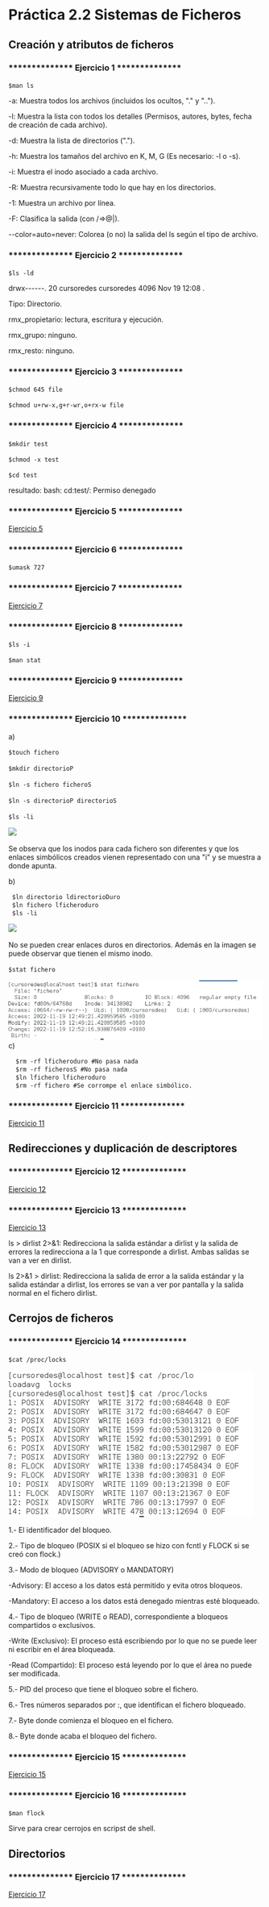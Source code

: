 # Práctica 2.2 Sistemas de Ficheros

## Creación y atributos de ficheros

### ************** Ejercicio 1 **************

`$man ls`

-a: Muestra todos los archivos (incluidos los ocultos, "." y "..").

-l: Muestra la lista con todos los detalles (Permisos, autores, bytes, fecha de creación de cada archivo).

-d: Muestra la lista de directorios (".").

-h: Muestra los tamaños del archivo en K, M, G (Es necesario: -l o -s).

-i: Muestra el inodo asociado a cada archivo.

-R: Muestra recursivamente todo lo que hay en los directorios.

-1: Muestra un archivo por línea.

-F: Clasifica la salida (con /=>@|).

--color=auto=never: Colorea (o no) la salida del ls según el tipo de archivo.

### ************** Ejercicio 2 **************

`$ls -ld`

drwx------. 20 cursoredes cursoredes 4096 Nov 19 12:08 .

Tipo: Directorio.

rmx_propietario: lectura, escritura y ejecución.

rmx_grupo: ninguno.

rmx_resto: ninguno.

### ************** Ejercicio 3 **************

`$chmod 645 file`

 `$chmod u+rw-x,g+r-wr,o+rx-w file` 
 
### ************** Ejercicio 4 **************
 
 `$mkdir test`
 
 `$chmod -x test`
 
 `$cd test`
 
 resultado: bash: cd:test/: Permiso denegado
 
### ************** Ejercicio 5 **************

[Ejercicio 5](https://github.com/Sebastianrza/ASOR/blob/main/Pr%C3%A1ctica2.2/Creacion_y_Atributos_ficheros/ej5.c)

### ************** Ejercicio 6 **************
 
 `$umask 727`
 
### ************** Ejercicio 7 **************
 
[Ejercicio 7](https://github.com/Sebastianrza/ASOR/blob/main/Pr%C3%A1ctica2.2/Creacion_y_Atributos_ficheros/ej7.c)

### ************** Ejercicio 8 **************
 
 `$ls -i`
 
  `$man stat`
  
### ************** Ejercicio 9 **************
  
[Ejercicio 9](https://github.com/Sebastianrza/ASOR/blob/main/Pr%C3%A1ctica2.2/Creacion_y_Atributos_ficheros/ej9.c)
  
  
### ************** Ejercicio 10 **************

  a) 
    
    $touch fichero
    
    $mkdir directorioP
    
    $ln -s fichero ficheroS
    
    $ln -s directorioP directorioS
    
    $ls -li
    
   <img src="ejercicio10.png">
   
   Se observa que los inodos para cada fichero son diferentes y que los enlaces simbólicos creados vienen representado con una "i" y se muestra a donde apunta.
 
  b)
     
     $ln directorio ldirectorioDuro
     $ln fichero lficheroduro
     $ls -li
     
   <img src="ejercicio10B.png">
   
   No se pueden crear enlaces duros en directorios. Además en la imagen se puede observar que tienen el mismo inodo.
   
   `$stat fichero`
   
   <img src="stat.png">
  c)

      $rm -rf lficheroduro #No pasa nada
      $rm -rf ficherosS #No pasa nada
      $ln lfichero lficheroduro
      $rm -rf fichero #Se corrompe el enlace simbólico.
      
   
### ************** Ejercicio 11 **************

[Ejercicio 11](https://github.com/Sebastianrza/ASOR/blob/main/Pr%C3%A1ctica2.2/Creacion_y_Atributos_ficheros/ej11.c)
      
##  Redirecciones y duplicación de descriptores

### ************** Ejercicio 12 **************

[Ejercicio 12](https://github.com/Sebastianrza/ASOR/blob/main/Pr%C3%A1ctica2.2/Redireccion_y_Duplicacion_descriptores/ej12.c)

### ************** Ejercicio 13 **************

[Ejercicio 13](https://github.com/Sebastianrza/ASOR/blob/main/Pr%C3%A1ctica2.2/Redireccion_y_Duplicacion_descriptores/ej13.c)

ls > dirlist 2>&1: Redirecciona la salida estándar a dirlist y la salida de errores la redirecciona a la 1 que corresponde a dirlist. Ambas salidas se van a ver en dirlist.

ls 2>&1 > dirlist: Redirecciona la salida de error a la salida estándar y la salida estándar a dirlist, los errores se van a ver por pantalla y la salida normal en el fichero dirlist.

##  Cerrojos de ficheros

### ************** Ejercicio 14 **************

`$cat /proc/locks`

<img src="locks.png">

1.- El identificador del bloqueo.

2.- Tipo de bloqueo (POSIX si el bloqueo se hizo con fcntl y FLOCK si se creó con flock.)

3.- Modo de bloqueo (ADVISORY o MANDATORY)

-Advisory: El acceso a los datos está permitido y evita otros bloqueos.

-Mandatory: El acceso a los datos está denegado mientras esté bloqueado.

4.- Tipo de bloqueo (WRITE o READ), correspondiente a bloqueos compartidos o exclusivos.

-Write (Exclusivo): El proceso está escribiendo por lo que no se puede leer ni escribir en el área bloqueada.

-Read (Compartido): El proceso está leyendo por lo que el área no puede ser modificada.

5.- PID del proceso que tiene el bloqueo sobre el fichero.

6.- Tres números separados por :, que identifican el fichero bloqueado.

7.- Byte donde comienza el bloqueo en el fichero.

8.- Byte donde acaba el bloqueo del fichero.

### ************** Ejercicio 15 **************

[Ejercicio 15](https://github.com/Sebastianrza/ASOR/blob/main/Pr%C3%A1ctica2.2/Redireccion_y_Duplicacion_descriptores/ej15.c)

### ************** Ejercicio 16 **************

`$man flock`

Sirve para crear cerrojos en scripst de shell.

##  Directorios

### ************** Ejercicio 17 **************

[Ejercicio 17](https://github.com/Sebastianrza/ASOR/blob/main/Pr%C3%A1ctica2.2/Directorios/ej17.c)
